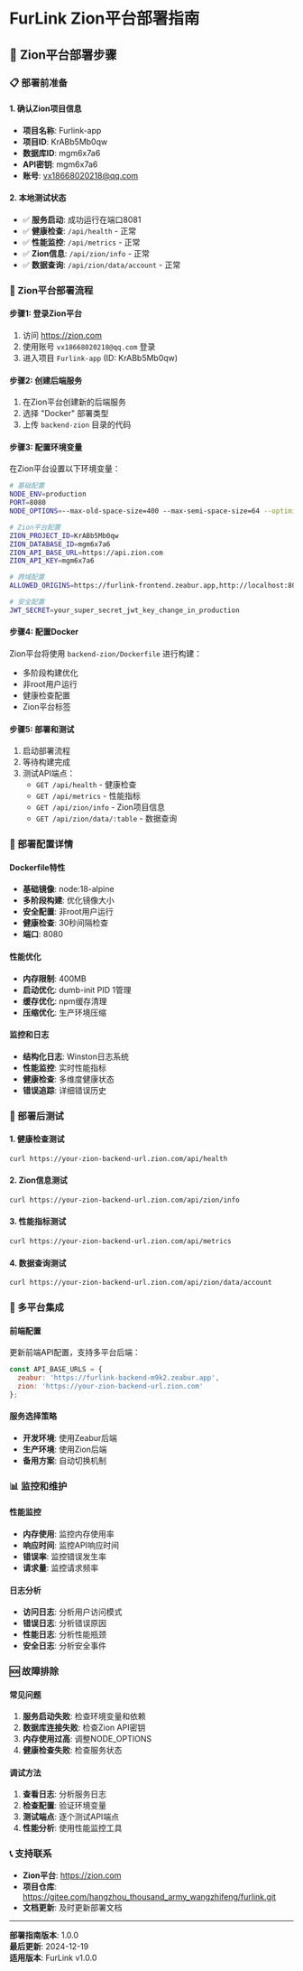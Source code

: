 # FurLink Zion平台部署指南

## 🏢 Zion平台部署步骤

### 📋 部署前准备

#### 1. 确认Zion项目信息
- **项目名称**: Furlink-app
- **项目ID**: KrABb5Mb0qw
- **数据库ID**: mgm6x7a6
- **API密钥**: mgm6x7a6
- **账号**: vx18668020218@qq.com

#### 2. 本地测试状态
- ✅ **服务启动**: 成功运行在端口8081
- ✅ **健康检查**: `/api/health` - 正常
- ✅ **性能监控**: `/api/metrics` - 正常
- ✅ **Zion信息**: `/api/zion/info` - 正常
- ✅ **数据查询**: `/api/zion/data/account` - 正常

### 🚀 Zion平台部署流程

#### 步骤1: 登录Zion平台
1. 访问 https://zion.com
2. 使用账号 `vx18668020218@qq.com` 登录
3. 进入项目 `Furlink-app` (ID: KrABb5Mb0qw)

#### 步骤2: 创建后端服务
1. 在Zion平台创建新的后端服务
2. 选择 "Docker" 部署类型
3. 上传 `backend-zion` 目录的代码

#### 步骤3: 配置环境变量
在Zion平台设置以下环境变量：

```bash
# 基础配置
NODE_ENV=production
PORT=8080
NODE_OPTIONS=--max-old-space-size=400 --max-semi-space-size=64 --optimize-for-size

# Zion平台配置
ZION_PROJECT_ID=KrABb5Mb0qw
ZION_DATABASE_ID=mgm6x7a6
ZION_API_BASE_URL=https://api.zion.com
ZION_API_KEY=mgm6x7a6

# 跨域配置
ALLOWED_ORIGINS=https://furlink-frontend.zeabur.app,http://localhost:8080

# 安全配置
JWT_SECRET=your_super_secret_jwt_key_change_in_production
```

#### 步骤4: 配置Docker
Zion平台将使用 `backend-zion/Dockerfile` 进行构建：
- 多阶段构建优化
- 非root用户运行
- 健康检查配置
- Zion平台标签

#### 步骤5: 部署和测试
1. 启动部署流程
2. 等待构建完成
3. 测试API端点：
   - `GET /api/health` - 健康检查
   - `GET /api/metrics` - 性能指标
   - `GET /api/zion/info` - Zion项目信息
   - `GET /api/zion/data/:table` - 数据查询

### 🔧 部署配置详情

#### Dockerfile特性
- **基础镜像**: node:18-alpine
- **多阶段构建**: 优化镜像大小
- **安全配置**: 非root用户运行
- **健康检查**: 30秒间隔检查
- **端口**: 8080

#### 性能优化
- **内存限制**: 400MB
- **启动优化**: dumb-init PID 1管理
- **缓存优化**: npm缓存清理
- **压缩优化**: 生产环境压缩

#### 监控和日志
- **结构化日志**: Winston日志系统
- **性能监控**: 实时性能指标
- **健康检查**: 多维度健康状态
- **错误追踪**: 详细错误历史

### 🧪 部署后测试

#### 1. 健康检查测试
```bash
curl https://your-zion-backend-url.zion.com/api/health
```

#### 2. Zion信息测试
```bash
curl https://your-zion-backend-url.zion.com/api/zion/info
```

#### 3. 性能指标测试
```bash
curl https://your-zion-backend-url.zion.com/api/metrics
```

#### 4. 数据查询测试
```bash
curl https://your-zion-backend-url.zion.com/api/zion/data/account
```

### 🔗 多平台集成

#### 前端配置
更新前端API配置，支持多平台后端：
```javascript
const API_BASE_URLS = {
  zeabur: 'https://furlink-backend-m9k2.zeabur.app',
  zion: 'https://your-zion-backend-url.zion.com'
};
```

#### 服务选择策略
- **开发环境**: 使用Zeabur后端
- **生产环境**: 使用Zion后端
- **备用方案**: 自动切换机制

### 📊 监控和维护

#### 性能监控
- **内存使用**: 监控内存使用率
- **响应时间**: 监控API响应时间
- **错误率**: 监控错误发生率
- **请求量**: 监控请求频率

#### 日志分析
- **访问日志**: 分析用户访问模式
- **错误日志**: 分析错误原因
- **性能日志**: 分析性能瓶颈
- **安全日志**: 分析安全事件

### 🆘 故障排除

#### 常见问题
1. **服务启动失败**: 检查环境变量和依赖
2. **数据库连接失败**: 检查Zion API密钥
3. **内存使用过高**: 调整NODE_OPTIONS
4. **健康检查失败**: 检查服务状态

#### 调试方法
1. **查看日志**: 分析服务日志
2. **检查配置**: 验证环境变量
3. **测试端点**: 逐个测试API端点
4. **性能分析**: 使用性能监控工具

### 📞 支持联系

- **Zion平台**: https://zion.com
- **项目仓库**: https://gitee.com/hangzhou_thousand_army_wangzhifeng/furlink.git
- **文档更新**: 及时更新部署文档

---

**部署指南版本**: 1.0.0  
**最后更新**: 2024-12-19  
**适用版本**: FurLink v1.0.0
